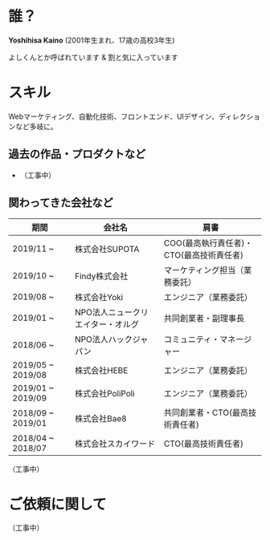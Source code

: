 # 誰？

**Yoshihisa Kaino** (2001年生まれ、17歳の高校3年生)

よしくんとか呼ばれています & 割と気に入っています

# スキル

Webマーケティング、自動化技術、フロントエンド、UIデザイン、ディレクションなど多岐に。

## 過去の作品・プロダクトなど

- （工事中）

## 関わってきた会社など

| 期間 | 会社名 | 肩書 |
|---|---|---|
|2019/11 ~ | 株式会社SUPOTA | COO(最高執行責任者)・CTO(最高技術責任者) |
|2019/10 ~ | Findy株式会社 | マーケティング担当（業務委託） |
|2019/08 ~ | 株式会社Yoki | エンジニア（業務委託） |
|2019/01 ~ | NPO法人ニュークリエイター・オルグ | 共同創業者・副理事長 |
|2018/06 ~ | NPO法人ハックジャパン | コミュニティ・マネージャー |
|2019/05 ~ 2019/08 | 株式会社HEBE | エンジニア（業務委託） |
|2019/01 ~ 2019/09 | 株式会社PoliPoli | エンジニア（業務委託） |
|2018/09 ~ 2019/01 | 株式会社Bae8 | 共同創業者・CTO(最高技術責任者) |
|2018/04 ~ 2018/07 | 株式会社スカイワード | CTO(最高技術責任者) |

（工事中）

# ご依頼に関して

（工事中）
